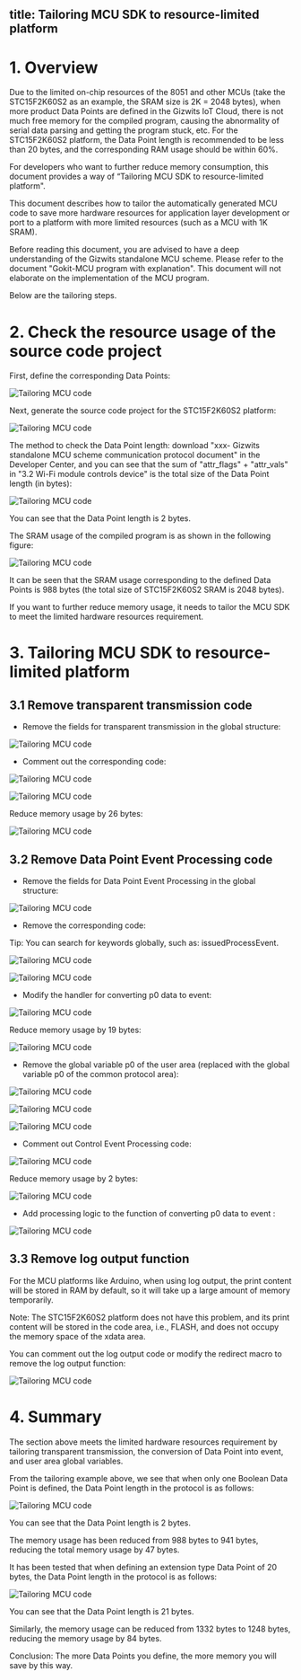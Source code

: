 title: Tailoring MCU SDK to resource-limited platform
---

# 1. Overview

Due to the limited on-chip resources of the 8051 and other MCUs (take the STC15F2K60S2 as an example, the SRAM size is 2K = 2048 bytes), when more product Data Points are defined in the Gizwits IoT Cloud, there is not much free memory for the compiled program, causing the abnormality of serial data parsing and getting the program stuck, etc. For the STC15F2K60S2 platform, the Data Point length is recommended to be less than 20 bytes, and the corresponding RAM usage should be within 60%.

For developers who want to further reduce memory consumption, this document provides a way of “Tailoring MCU SDK to resource-limited platform".

This document describes how to tailor the automatically generated MCU code to save more hardware resources for application layer development or port to a platform with more limited resources (such as a MCU with 1K SRAM).

Before reading this document, you are advised to have a deep understanding of the Gizwits standalone MCU scheme. Please refer to the document "Gokit-MCU program with explanation". This document will not elaborate on the implementation of the MCU program. 

Below are the tailoring steps.

# 2. Check the resource usage of the source code project

First, define the corresponding Data Points:

![Tailoring MCU code](/assets/en-us/DeviceDev/MCUCode/Tailoring/11.png)

Next, generate the source code project for the STC15F2K60S2 platform:

![Tailoring MCU code](/assets/en-us/DeviceDev/MCUCode/Tailoring/12.png) 

The method to check the Data Point length: download "xxx- Gizwits standalone MCU scheme communication protocol document" in the Developer Center, and you can see that the sum of "attr_flags" + "attr_vals" in "3.2 Wi-Fi module controls device" is the total size of the Data Point length (in bytes):

![Tailoring MCU code](/assets/en-us/DeviceDev/MCUCode/Tailoring/13.png) 

You can see that the Data Point length is 2 bytes.

The SRAM usage of the compiled program is as shown in the following figure:

![Tailoring MCU code](/assets/en-us/DeviceDev/MCUCode/Tailoring/14.png) 

It can be seen that the SRAM usage corresponding to the defined Data Points is 988 bytes (the total size of STC15F2K60S2 SRAM is 2048 bytes).

If you want to further reduce memory usage, it needs to tailor the MCU SDK to meet the limited hardware resources requirement.

# 3. Tailoring MCU SDK to resource-limited platform

## 3.1 Remove transparent transmission code

* Remove the fields for transparent transmission in the global structure:

![Tailoring MCU code](/assets/en-us/DeviceDev/MCUCode/Tailoring/15.png) 

* Comment out the corresponding code:

![Tailoring MCU code](/assets/en-us/DeviceDev/MCUCode/Tailoring/16.png) 
 
![Tailoring MCU code](/assets/en-us/DeviceDev/MCUCode/Tailoring/17.png)

Reduce memory usage by 26 bytes:

![Tailoring MCU code](/assets/en-us/DeviceDev/MCUCode/Tailoring/18.png) 

## 3.2 Remove Data Point Event Processing code

* Remove the fields for Data Point Event Processing in the global structure:

![Tailoring MCU code](/assets/en-us/DeviceDev/MCUCode/Tailoring/19.png) 

* Remove the corresponding code:

Tip: You can search for keywords globally, such as: issuedProcessEvent.

![Tailoring MCU code](/assets/en-us/DeviceDev/MCUCode/Tailoring/20.png)

![Tailoring MCU code](/assets/en-us/DeviceDev/MCUCode/Tailoring/21.png) 
 
* Modify the handler for converting p0 data to event:

![Tailoring MCU code](/assets/en-us/DeviceDev/MCUCode/Tailoring/22.png) 

Reduce memory usage by 19 bytes:

![Tailoring MCU code](/assets/en-us/DeviceDev/MCUCode/Tailoring/23.png) 

* Remove the global variable p0 of the user area (replaced with the global variable p0 of the common protocol area):

![Tailoring MCU code](/assets/en-us/DeviceDev/MCUCode/Tailoring/24.png) 
 
![Tailoring MCU code](/assets/en-us/DeviceDev/MCUCode/Tailoring/25.png) 
 
![Tailoring MCU code](/assets/en-us/DeviceDev/MCUCode/Tailoring/26.png)

* Comment out Control Event Processing code:

![Tailoring MCU code](/assets/en-us/DeviceDev/MCUCode/Tailoring/27.png) 

Reduce memory usage by 2 bytes:

![Tailoring MCU code](/assets/en-us/DeviceDev/MCUCode/Tailoring/28.png) 

* Add processing logic to the function of converting p0 data to event :

![Tailoring MCU code](/assets/en-us/DeviceDev/MCUCode/Tailoring/29.png) 

## 3.3 Remove log output function

For the MCU platforms like Arduino, when using log output, the print content will be stored in RAM by default, so it will take up a large amount of memory temporarily.

Note: The STC15F2K60S2 platform does not have this problem, and its print content will be stored in the code area, i.e., FLASH, and does not occupy the memory space of the xdata area.

You can comment out the log output code or modify the redirect macro to remove the log output function:

![Tailoring MCU code](/assets/en-us/DeviceDev/MCUCode/Tailoring/30.png) 

# 4. Summary

The section above meets the limited hardware resources requirement by tailoring transparent transmission, the conversion of Data Point into event, and user area global variables. 

From the tailoring example above, we see that when only one Boolean Data Point is defined, the Data Point length in the protocol is as follows:

![Tailoring MCU code](/assets/en-us/DeviceDev/MCUCode/Tailoring/31.png) 

You can see that the Data Point length is 2 bytes.

The memory usage has been reduced from 988 bytes to 941 bytes, reducing the total memory usage by 47 bytes.

It has been tested that when defining an extension type Data Point of 20 bytes, the Data Point length in the protocol is as follows:
 
![Tailoring MCU code](/assets/en-us/DeviceDev/MCUCode/Tailoring/32.png)

You can see that the Data Point length is 21 bytes.

Similarly, the memory usage can be reduced from 1332 bytes to 1248 bytes, reducing the memory usage by 84 bytes.

Conclusion: The more Data Points you define, the more memory you will save by this way.

